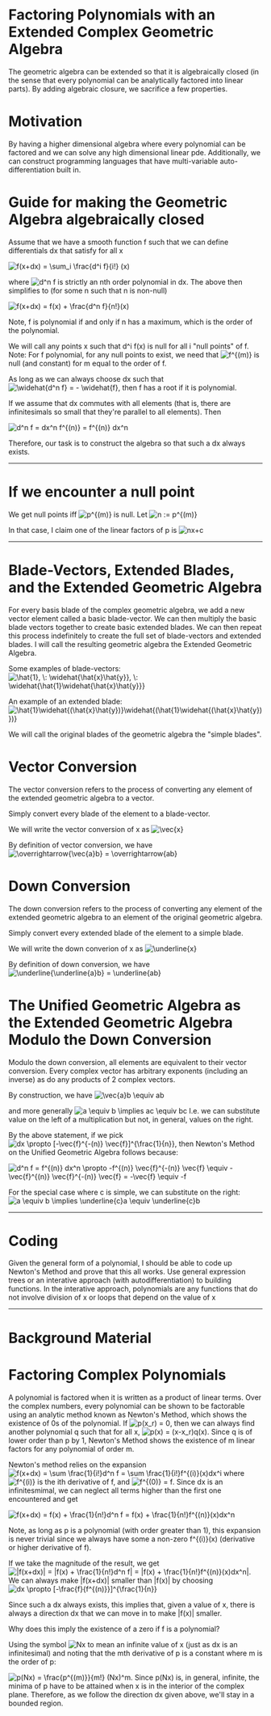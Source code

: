 # Factoring Polynomials with an Extended Complex Geometric Algebra

The geometric algebra can be extended so that it is algebraically closed (in the sense that every polynomial can be analytically factored into linear parts).  By adding algebraic closure, we sacrifice a few properties. 

# Motivation

By having a higher dimensional algebra where every polynomial can be factored and we can solve any high dimensional linear pde.  Additionally, we can construct programming languages that have multi-variable auto-differentiation built in.

# Guide for making the Geometric Algebra algebraically closed

Assume that we have a smooth function f such that we can define differentials dx that satisfy for all x

<img src="https://latex.codecogs.com/svg.latex?f(x&plus;dx)&space;=&space;\sum_i&space;\frac{d^i&space;f}{i!}&space;(x)" title="f(x+dx) = \sum_i \frac{d^i f}{i!} (x)" />

where <img src="https://latex.codecogs.com/svg.latex?d^n&space;f" title="d^n f" /> is strictly an nth order polynomial in dx.  The above then simplifies to (for some n such that n is non-null)

<img src="https://latex.codecogs.com/svg.latex?f(x&plus;dx)&space;=&space;f(x)&space;&plus;&space;\frac{d^n&space;f}{n!}(x)" title="f(x+dx) = f(x) + \frac{d^n f}{n!}(x)" />

Note, f is polynomial if and only if n has a maximum, which is the order of the polynomial.

We will call any points x such that d^i f(x) is null for all i "null points" of f.  Note: For f polynomial, for any null points to exist, we need that <img src="https://latex.codecogs.com/svg.latex?\inline&space;f^{(m)}" title="f^{(m)}" /> is null (and constant) for m equal to the order of f.

As long as we can always choose dx such that <img src="https://latex.codecogs.com/svg.latex?\widehat{d^n&space;f}&space;=&space;-&space;\widehat{f}" title="\widehat{d^n f} = - \widehat{f}" />, then f has a root if it is polynomial.

If we assume that dx commutes with all elements (that is, there are infinitesimals so small that they're parallel to all elements).  Then

<img src="https://latex.codecogs.com/svg.latex?d^n&space;f&space;=&space;dx^n&space;f^{(n)}&space;=&space;f^{(n)}&space;dx^n" title="d^n f = dx^n f^{(n)} = f^{(n)} dx^n" />

Therefore, our task is to construct the algebra so that such a dx always exists.

---

# If we encounter a null point

We get null points iff <img src="https://latex.codecogs.com/svg.latex?\inline&space;p^{(m)}" title="p^{(m)}" /> is null.  Let <img src="https://latex.codecogs.com/svg.latex?\inline&space;n&space;:=&space;p^{(m)}" title="n := p^{(m)}" />

In that case, I claim one of the linear factors of p is <img src="https://latex.codecogs.com/svg.latex?\inline&space;nx&plus;c" title="nx+c" />

---

# Blade-Vectors, Extended Blades, and the Extended Geometric Algebra

For every basis blade of the complex geometric algebra, we add a new vector element called a basic blade-vector.  We can then multiply the basic blade vectors together to create basic extended blades.  We can then repeat this process indefinitely to create the full set of blade-vectors and extended blades.  I will call the resulting geometric algebra the Extended Geometric Algebra.

Some examples of blade-vectors: <img src="https://latex.codecogs.com/svg.latex?\inline&space;\hat{1},&space;\:&space;\widehat{\hat{x}\hat{y}},&space;\:&space;\widehat{\hat{1}\widehat{\hat{x}\hat{y}}}" title="\hat{1}, \: \widehat{\hat{x}\hat{y}}, \: \widehat{\hat{1}\widehat{\hat{x}\hat{y}}}" />

An example of an extended blade: <img src="https://latex.codecogs.com/svg.latex?\inline&space;\hat{1}\widehat{(\hat{x}\hat{y})}\widehat{(\hat{1}\widehat{(\hat{x}\hat{y})})}" title="\hat{1}\widehat{(\hat{x}\hat{y})}\widehat{(\hat{1}\widehat{(\hat{x}\hat{y})})}" />

We will call the original blades of the geometric algebra the "simple blades".

# Vector Conversion

The vector conversion refers to the process of converting any element of the extended geometric algebra to a vector.

Simply convert every blade of the element to a blade-vector.

We will write the vector conversion of x as <img src="https://latex.codecogs.com/svg.latex?\inline&space;\vec{x}" title="\vec{x}" />

By definition of vector conversion, we have <img src="https://latex.codecogs.com/svg.latex?\overrightarrow{\vec{a}b}&space;=&space;\overrightarrow{ab}" title="\overrightarrow{\vec{a}b} = \overrightarrow{ab}" />

# Down Conversion

The down conversion refers to the process of converting any element of the extended geometric algebra to an element of the original geometric algebra.

Simply convert every extended blade of the element to a simple blade.

We will write the down converion of x as <img src="https://latex.codecogs.com/svg.latex?\inline&space;\underline{x}" title="\underline{x}" />

By definition of down conversion, we have <img src="https://latex.codecogs.com/svg.latex?\inline&space;\underline{\underline{a}b}&space;=&space;\underline{ab}" title="\underline{\underline{a}b} = \underline{ab}" />

# The Unified Geometric Algebra as the Extended Geometric Algebra Modulo the Down Conversion

Modulo the down conversion, all elements are equivalent to their vector conversion.  Every complex vector has arbitrary exponents (including an inverse) as do any products of 2 complex vectors.

By construction, we have <img src="https://latex.codecogs.com/svg.latex?\vec{a}b&space;\equiv&space;ab" title="\vec{a}b \equiv ab" />

and more generally <img src="https://latex.codecogs.com/svg.latex?a&space;\equiv&space;b&space;\implies&space;ac&space;\equiv&space;bc" title="a \equiv b \implies ac \equiv bc" />  I.e. we can substitute value on the left of a multiplication but not, in general, values on the right.

By the above statement, if we pick  <img src="https://latex.codecogs.com/svg.latex?dx&space;\propto&space;[-\vec{f}^{-(n)}&space;\vec{f}]^{\frac{1}{n}}" title="dx \propto [-\vec{f}^{-(n)} \vec{f}]^{\frac{1}{n}}" />, then Newton's Method on the Unified Geometric Algebra follows because:

<img src="https://latex.codecogs.com/svg.latex?d^n&space;f&space;=&space;f^{(n)}&space;dx^n&space;\propto&space;-f^{(n)}&space;\vec{f}^{-(n)}&space;\vec{f}&space;\equiv&space;-\vec{f}^{(n)}&space;\vec{f}^{-(n)}&space;\vec{f}&space;=&space;-\vec{f}&space;\equiv&space;-f" title="d^n f = f^{(n)} dx^n \propto -f^{(n)} \vec{f}^{-(n)} \vec{f} \equiv -\vec{f}^{(n)} \vec{f}^{-(n)} \vec{f} = -\vec{f} \equiv -f" />

For the special case where c is simple, we can substitute on the right: <img src="https://latex.codecogs.com/svg.latex?a&space;\equiv&space;b&space;\implies&space;\underline{c}a&space;\equiv&space;\underline{c}b" title="a \equiv b \implies \underline{c}a \equiv \underline{c}b" />

---

# Coding

Given the general form of a polynomial, I should be able to code up Newton's Method and prove that this all works.  Use general expression trees or an interative approach (with autodifferentiation) to building functions.  In the interative approach, polynomials are any functions that do not involve division of x or loops that depend on the value of x

---

# Background Material

# Factoring Complex Polynomials

A polynomial is factored when it is written as a product of linear terms.  Over the complex numbers, every polynomial can be shown to be factorable using an analytic method known as Newton's Method, which shows the existence of 0s of the polynomial.  If <img src="https://latex.codecogs.com/svg.latex?\inline&space;p(x_r)&space;=&space;0" title="p(x_r) = 0" />, then we can always find another polynomial q such that for all x, <img src="https://latex.codecogs.com/svg.latex?\inline&space;p(x)&space;=&space;(x-x_r)q(x)" title="p(x) = (x-x_r)q(x)" />.  Since q is of lower order than p by 1, Newton's Method shows the existence of m linear factors for any polynomial of order m.

Newton's method relies on the expansion <img src="https://latex.codecogs.com/svg.latex?\inline&space;f(x&plus;dx)&space;=&space;\sum&space;\frac{1}{i!}d^n&space;f&space;=&space;\sum&space;\frac{1}{i!}f^{(i)}(x)dx^i" title="f(x+dx) = \sum \frac{1}{i!}d^n f = \sum \frac{1}{i!}f^{(i)}(x)dx^i" /> where <img src="https://latex.codecogs.com/gif.latex?f^{(i)}" title="f^{(i)}" /> is the ith derivative of f, and <img src="https://latex.codecogs.com/gif.latex?f^{(0)}&space;=&space;f" title="f^{(0)} = f" />.  Since dx is an infinitesmimal, we can neglect all terms higher than the first one encountered and get

<img src="https://latex.codecogs.com/svg.latex?\inline&space;f(x&plus;dx)&space;=&space;f(x)&space;&plus;&space;\frac{1}{n!}d^n&space;f&space;=&space;f(x)&space;&plus;&space;\frac{1}{n!}f^{(n)}(x)dx^n" title="f(x+dx) = f(x) + \frac{1}{n!}d^n f = f(x) + \frac{1}{n!}f^{(n)}(x)dx^n" />

Note, as long as p is a polynomial (with order greater than 1), this expansion is never trivial since we always have some a non-zero f^{(i)}(x) (derivative or higher derivative of f).

If we take the magnitude of the result, we get <img src="https://latex.codecogs.com/svg.latex?\inline&space;|f(x&plus;dx)|&space;=&space;|f(x)&space;&plus;&space;\frac{1}{n!}d^n&space;f|&space;=&space;|f(x)&space;&plus;&space;\frac{1}{n!}f^{(n)}(x)dx^n|" title="|f(x+dx)| = |f(x) + \frac{1}{n!}d^n f| = |f(x) + \frac{1}{n!}f^{(n)}(x)dx^n|" />.  We can always make |f(x+dx)| smaller than |f(x)| by choosing <img src="https://latex.codecogs.com/svg.latex?\inline&space;dx&space;\propto&space;[-\frac{f}{f^{(n)}}]^{\frac{1}{n}}" title="dx \propto [-\frac{f}{f^{(n)}}]^{\frac{1}{n}}" />

Since such a dx always exists, this implies that, given a value of x, there is always a direction dx that we can move in to make |f(x)| smaller.

Why does this imply the existence of a zero if f is a polynomial?

Using the symbol <img src="https://latex.codecogs.com/svg.latex?\inline&space;Nx" title="Nx" /> to mean an infinite value of x (just as dx is an infinitesimal) and noting that the mth derivative of p is a constant where m is the order of p:

<img src="https://latex.codecogs.com/gif.latex?p(Nx)&space;=&space;\frac{p^{(m)}}{m!}&space;(Nx)^m" title="p(Nx) = \frac{p^{(m)}}{m!} (Nx)^m" />.  Since p(Nx) is, in general, infinite, the minima of p have to be attained when x is in the interior of the complex plane.  Therefore, as we follow the direction dx given above, we'll stay in a bounded region.

